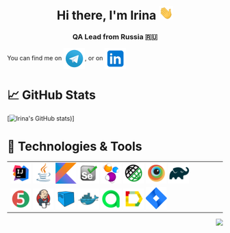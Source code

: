 <h1 align="center">Hi there, I'm Irina
<img src="wave.gif" height="32"/ ></h1>
<h3 align="center">QA Lead from Russia 🇷🇺</h3>

You can find me on [<img src="Telegram.svg" height="50px" align="center">](https://t.me/IraRubi), or
on [<img src="icons8-линкедин.svg" height="50px" align="center">](https://www.linkedin.com/in/rubinshteyn/)



# &#x1f4c8; GitHub Stats

[![Irina's GitHub stats](https://github-readme-stats.vercel.app/api?username=RubiIren&show_icons=true&theme=radical))]

# 🔧 Technologies & Tools

<table cellpadding=0 cellspacing=0>
    <tr>
        <td>
            <img width="10%" title="IntelliJ IDEA" src="Intelij_IDEA.svg">
            <img width="10%" title="Java" src="Java.svg">
            <img width="10%" title="Kotlin" src="Kotlin_Icon.svg.png">
            <img width="10%" title="Selenium" src="Selenium.svg">
            <img width="10%" title="Selenide" src="selenide-logo.svg ">
            <img width="10%" title="Rest-Assured" src="RESTAssured.svg">
            <img width="10%" title="Browserstack" src="Browserstack.svg">
            <img width="10%" title="Gradle" src="Gradle.svg">
        </td>
    <tr>
        <td>
            <img width="10%" title="JUnit5" src="junit5.svg">  
            <img width="10%" title="Jenkins" src="Jenkins.svg">
            <img width="10%" title="Selenoid" src="selenoid.svg">
            <img width="10%" title="Docker" src="Docker.svg">
            <img width="10%" title="Allure TestOps" src="allureTestOPS.svg">
            <img width="10%" title="Allure Report" src="allureReport.svg">
            <img width="10%" title="Jira" src="Jira.svg">   
        </td>
    </tr>

</table>
<img align="right" src="https://komarev.com/ghpvc/?username=RubiIren&color=003140">
<!--
**RubiIren/RubiIren** is a ✨ _special_ ✨ repository because its `README.md` (this file) appears on your GitHub profile.

Here are some ideas to get you started:

- 🔭 I’m currently working on ...
- 🌱 I’m currently learning ...
- 👯 I’m looking to collaborate on ...
- 🤔 I’m looking for help with ...
- 💬 Ask me about ...
- 📫 How to reach me: ...
- 😄 Pronouns: ...
- ⚡ Fun fact: ...
-->
